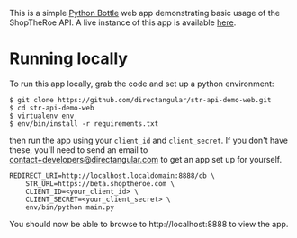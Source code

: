 This is a simple [Python Bottle](http://bottlepy.org/) web app
demonstrating basic usage of the ShopTheRoe API.  A live instance of this
app is available [here](https://str-api-demo.herokuapp.com).

# Running locally

To run this app locally, grab the code and set up a python environment:

```
$ git clone https://github.com/directangular/str-api-demo-web.git
$ cd str-api-demo-web
$ virtualenv env
$ env/bin/install -r requirements.txt
```

then run the app using your `client_id` and `client_secret`.  If you don't
have these, you'll need to send an email to
contact+developers@directangular.com to get an app set up for yourself.

```
REDIRECT_URI=http://localhost.localdomain:8888/cb \
    STR_URL=https://beta.shoptheroe.com \
    CLIENT_ID=<your_client_id> \
    CLIENT_SECRET=<your_client_secret> \
    env/bin/python main.py
```

You should now be able to browse to http://localhost:8888 to view the app.
